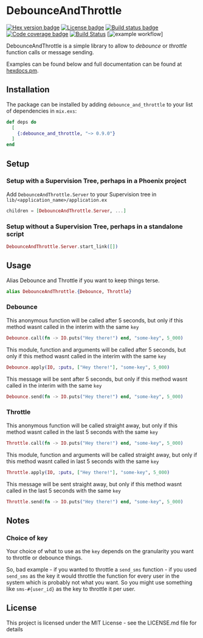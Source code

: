 # DebounceAndThrottle

[![Hex version badge](https://img.shields.io/hexpm/v/debounce_and_throttle.svg)](https://hex.pm/packages/debounce_and_throttle)
[![License badge](https://img.shields.io/hexpm/l/debounce-and-throttle.svg)](https://github.com/johnknott/debounce-and-throttle/blob/master/LICENSE.md)
[![Build status badge](https://img.shields.io/circleci/project/github/surgeventures/repo-example-elixir/master.svg)](https://circleci.com/gh/surgeventures/repo-example-elixir/tree/master)
[![Code coverage badge](https://img.shields.io/codecov/c/github/johnknott/debounce_and_throttle/master.svg)](https://codecov.io/gh/johnknott/debounce_and_throttle/branch/master)
[![Build Status](https://github.com/johnknott/debounce-and-throttle/workflows/CI/badge.svg)](https://github.com/johnknott/surface/actions?query=workflow%3A%22CI%22)
[![example workflow](https://github.com/johnknott/debounce-and-throttle/workflows/elixir.yml/badge.svg)]


DebounceAndThrottle is a simple library to allow to *debounce* or *throttle* function calls or message sending.


Examples can be found below and full documentation can be found at [hexdocs.pm](https://hexdocs.pm/debounce_and_throttle/api-reference.html).

## Installation

The package can be installed by adding `debounce_and_throttle` to your list of dependencies in `mix.exs`:

```elixir
def deps do
  [
    {:debounce_and_throttle, "~> 0.9.0"}
  ]
end
```

## Setup

### Setup with a Supervision Tree, perhaps in a Phoenix project

Add `DebounceAndThrottle.Server` to your Supervision tree in `lib/<application_name>/application.ex`

```elixir
children = [DebounceAndThrottle.Server, ...]
```

### Setup without a Supervision Tree, perhaps in a standalone script

```elixir
DebounceAndThrottle.Server.start_link([])
```

## Usage

Alias Debounce and Throttle if you want to keep things terse.
```elixir
alias DebounceAndThrottle.{Debounce, Throttle}
```

### Debounce

This anonymous function will be called after 5 seconds, but only if this method wasnt called in the interim with the same `key`

```elixir
Debounce.call(fn -> IO.puts("Hey there!") end, "some-key", 5_000)
```

This module, function and arguments will be called after 5 seconds, but only if this method wasnt called in the interim with the same `key`

```elixir
Debounce.apply(IO, :puts, ["Hey there!"], "some-key", 5_000)
```

This message will be sent after 5 seconds, but only if this method wasnt called in the interim with the same `key`

```elixir
Debounce.send(fn -> IO.puts("Hey there!") end, "some-key", 5_000)
```

### Throttle

This anonymous function will be called straight away, but only if this method wasnt called in the last 5 seconds with the same `key`

```elixir
Throttle.call(fn -> IO.puts("Hey there!") end, "some-key", 5_000)
```

This module, function and arguments will be called straight away, but only if this method wasnt called in last 5 seconds with the same `key`

```elixir
Throttle.apply(IO, :puts, ["Hey there!"], "some-key", 5_000)
```

This message will be sent straight away, but only if this method wasnt called in the last 5 seconds with the same `key`

```elixir
Throttle.send(fn -> IO.puts("Hey there!") end, "some-key", 5_000)
```

## Notes

### Choice of key

Your choice of what to use as the `key` depends on the granularity you want to throttle or debounce things.

So, bad example - if you wanted to throttle a `send_sms` function - if you used `send_sms` as the key it would throttle the function for every user in the system which is probably not what you want. So you might use something like `sms-#{user_id}` as the key to throttle it per user. 

## License

This project is licensed under the MIT License - see the LICENSE.md file for details